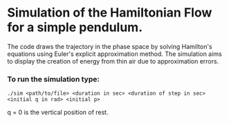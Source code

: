 # Simulation of the Hamiltonian Flow for a simple pendulum.
The code draws the trajectory in the phase space by solving Hamilton's equations using Euler's explicit approximation method. The simulation aims to display the creation of energy from thin air due to approximation errors.
### To run the simulation type:
`./sim <path/to/file> <duration in sec> <duration of step in sec> <initial q in rad> <initial p>`

q = 0 is the vertical position of rest.
